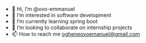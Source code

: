 - 👋 Hi, I’m @ovo-emmanuel
- 👀 I’m interested in software development
- 🌱 I’m currently learning spring boot
- 💞️ I’m looking to collaborate on internship projects
- 📫 How to reach me ogheneovoemanuel@gmail.com

<!---
ovo-emmanuel/ovo-emmanuel is a ✨ special ✨ repository because its `README.md` (this file) appears on your GitHub profile.
You can click the Preview link to take a look at your changes.
--->
